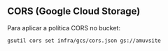 ## CORS (Google Cloud Storage)

Para aplicar a política CORS no bucket:

```bash
gsutil cors set infra/gcs/cors.json gs://amuvsite
